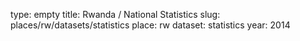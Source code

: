 type: empty
title: Rwanda / National Statistics
slug: places/rw/datasets/statistics
place: rw
dataset: statistics
year: 2014

